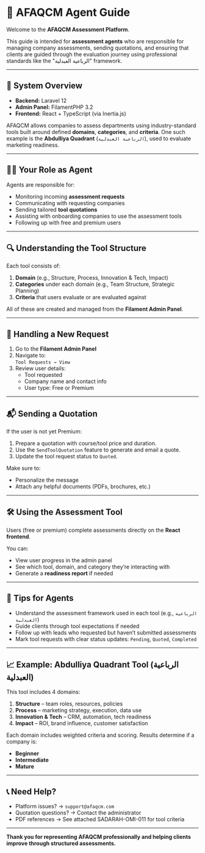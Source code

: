 # 🤖 AFAQCM Agent Guide

Welcome to the **AFAQCM Assessment Platform**.

This guide is intended for **assessment agents** who are responsible for managing company assessments, sending quotations, and ensuring that clients are guided through the evaluation journey using professional standards like the "الرباعية العبدلية" framework.

---

## 🧱 System Overview

- **Backend:** Laravel 12
- **Admin Panel:** FilamentPHP 3.2
- **Frontend:** React + TypeScript (via Inertia.js)

AFAQCM allows companies to assess departments using industry-standard tools built around defined **domains**, **categories**, and **criteria**. One such example is the **Abdulliya Quadrant** (`الرباعية العبدلية`), used to evaluate marketing readiness.

---

## 🧑‍💻 Your Role as Agent

Agents are responsible for:

- Monitoring incoming **assessment requests**
- Communicating with requesting companies
- Sending tailored **tool quotations**
- Assisting with onboarding companies to use the assessment tools
- Following up with free and premium users

---

## 🔍 Understanding the Tool Structure

Each tool consists of:

1. **Domain** (e.g., Structure, Process, Innovation & Tech, Impact)
2. **Categories** under each domain (e.g., Team Structure, Strategic Planning)
3. **Criteria** that users evaluate or are evaluated against

All of these are created and managed from the **Filament Admin Panel**.

---

## 🧾 Handling a New Request

1. Go to the **Filament Admin Panel**
2. Navigate to:  
   `Tool Requests → View`
3. Review user details:
    - Tool requested
    - Company name and contact info
    - User type: Free or Premium

---

## 📬 Sending a Quotation

If the user is not yet Premium:

1. Prepare a quotation with course/tool price and duration.
2. Use the `SendToolQuotation` feature to generate and email a quote.
3. Update the tool request status to `Quoted`.

Make sure to:
- Personalize the message
- Attach any helpful documents (PDFs, brochures, etc.)

---

## 🛠 Using the Assessment Tool

Users (free or premium) complete assessments directly on the **React frontend**.

You can:
- View user progress in the admin panel
- See which tool, domain, and category they’re interacting with
- Generate a **readiness report** if needed

---

## 📌 Tips for Agents

- Understand the assessment framework used in each tool (e.g., `الرباعية العبدلية`)
- Guide clients through tool expectations if needed
- Follow up with leads who requested but haven’t submitted assessments
- Mark tool requests with clear status updates: `Pending`, `Quoted`, `Completed`

---

## 📈 Example: Abdulliya Quadrant Tool (الرباعية العبدلية)

This tool includes 4 domains:
1. **Structure** – team roles, resources, policies
2. **Process** – marketing strategy, execution, data use
3. **Innovation & Tech** – CRM, automation, tech readiness
4. **Impact** – ROI, brand influence, customer satisfaction

Each domain includes weighted criteria and scoring. Results determine if a company is:
- **Beginner**
- **Intermediate**
- **Mature**

---

## 📞 Need Help?

- Platform issues? → `support@afaqcm.com`
- Quotation questions? → Contact the administrator
- PDF references → See attached SADARAH-OMI-011 for tool criteria

---

**Thank you for representing AFAQCM professionally and helping clients improve through structured assessments.**
